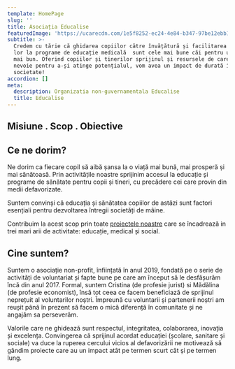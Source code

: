 ```yaml
---
template: HomePage
slug: ''
title: Asociația Educalise
featuredImage: 'https://ucarecdn.com/1e5f8252-ec24-4e84-b347-97be12ebb14b/'
subtitle: >-
  Credem cu tărie că ghidarea copiilor către învățătură și facilitarea accesului
  lor la programe de educație medicală  sunt cele mai bune căi pentru un viitor
  mai bun. Oferind copiilor și tinerilor sprijinul și resursele de care au
  nevoie pentru a-și atinge potențialul, vom avea un impact de durată în
  societate!
accordion: []
meta:
  description: Organizatia non-guvernamentala Educalise
  title: Educalise
---
```

## Misiune . Scop . Obiective



## Ce ne dorim?

Ne dorim ca fiecare copil să aibă șansa la o viață mai bună, mai prosperă și mai sănătoasă. Prin activitățile noastre sprijinim accesul la educație și programe de sănătate pentru copii și tineri, cu precădere cei care provin din medii defavorizate.

Suntem convinși că educația și sănătatea copiilor de astăzi sunt factori esențiali pentru dezvoltarea întregii societăți de mâine.

Contribuim la acest scop prin toate [proiectele noastre](https://happy-swirles-c4c6a1.netlify.app/blog/) care se încadrează in trei mari arii de activitate: educație, medical și social.

## Cine suntem?

Suntem o asociație non-profit, înființată în anul 2019, fondată pe o serie de activități de voluntariat și fapte bune pe care am început să le desfășurăm încă din anul 2017. Formal, suntem Cristina (de profesie jurist) si Mădălina (de profesie economist), însă tot ceea ce facem beneficiază de sprijinul neprețuit al voluntarilor noștri. Împreună cu voluntarii și partenerii noștri am reușit până în prezent să facem o mică diferență în comunitate și ne angajăm sa perseverăm. 

Valorile care ne ghidează sunt respectul, integritatea, colaborarea, inovația și excelența. Convingerea că sprijinul acordat educației (școlare, sanitare și sociale) va duce la ruperea cercului vicios al defavorizării ne motivează să gândim proiecte care au un impact atât pe termen scurt cât și pe termen lung.
